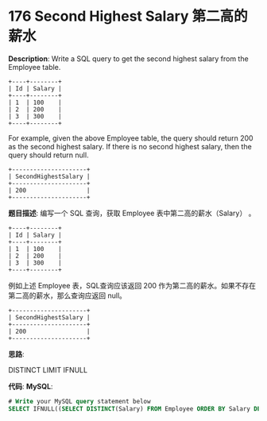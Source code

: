 # 176 Second Highest Salary 第二高的薪水

__Description__:
Write a SQL query to get the second highest salary from the Employee table.

```text
+----+--------+
| Id | Salary |
+----+--------+
| 1  | 100    |
| 2  | 200    |
| 3  | 300    |
+----+--------+
```

For example, given the above Employee table, the query should return 200 as the second highest salary. If there is no second highest salary, then the query should return null.

```text
+---------------------+
| SecondHighestSalary |
+---------------------+
| 200                 |
+---------------------+
```

__题目描述__:
编写一个 SQL 查询，获取 Employee 表中第二高的薪水（Salary） 。

```text
+----+--------+
| Id | Salary |
+----+--------+
| 1  | 100    |
| 2  | 200    |
| 3  | 300    |
+----+--------+
```

例如上述 Employee 表，SQL查询应该返回 200 作为第二高的薪水。如果不存在第二高的薪水，那么查询应返回 null。

```text
+---------------------+
| SecondHighestSalary |
+---------------------+
| 200                 |
+---------------------+
```

__思路__:

DISTINCT
LIMIT
IFNULL

__代码__:
__MySQL__:

```sql
# Write your MySQL query statement below
SELECT IFNULL((SELECT DISTINCT(Salary) FROM Employee ORDER BY Salary DESC LIMIT 1, 1), NULL) AS SecondHighestSalary
```
